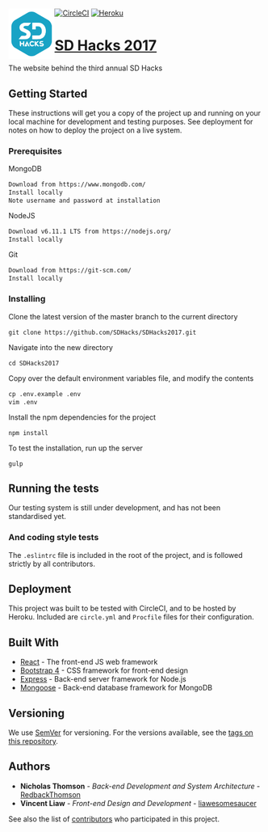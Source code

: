# <img src="static/assets/img/logo.png" height="100" style="float:left;">
[![CircleCI](https://circleci.com/gh/SDHacks/SDHacks2017.svg?style=svg)](https://circleci.com/gh/SDHacks/SDHacks2017) [![Heroku](http://heroku-badge.herokuapp.com/?app=sdhacks2017-prod&style=flat)](https://www.sdhacks.io/)

# [SD Hacks 2017](https://www.sdhacks.io/) 

The website behind the third annual SD Hacks

## Getting Started

These instructions will get you a copy of the project up and running on your local machine for development and testing purposes. See deployment for notes on how to deploy the project on a live system.

### Prerequisites

MongoDB
```
Download from https://www.mongodb.com/
Install locally
Note username and password at installation
```

NodeJS
```
Download v6.11.1 LTS from https://nodejs.org/
Install locally
```

Git
```
Download from https://git-scm.com/
Install locally
```

### Installing

Clone the latest version of the master branch to the current directory

```
git clone https://github.com/SDHacks/SDHacks2017.git
```

Navigate into the new directory
```
cd SDHacks2017
```

Copy over the default environment variables file, and modify the contents
```
cp .env.example .env
vim .env
```

Install the npm dependencies for the project
```
npm install
```

To test the installation, run up the server
```
gulp
```

## Running the tests

Our testing system is still under development, and has not been standardised yet.

### And coding style tests

The ```.eslintrc``` file is included in the root of the project, and is followed strictly by all contributors.

## Deployment

This project was built to be tested with CircleCI, and to be hosted by Heroku.
Included are ```circle.yml``` and ```Procfile``` files for their configuration.

## Built With

* [React](https://facebook.github.io/react/) - The front-end JS web framework
* [Bootstrap 4](https://v4-alpha.getbootstrap.com/) - CSS framework for front-end design
* [Express](http://expressjs.com/) - Back-end server framework for Node.js
* [Mongoose](http://mongoosejs.com/) - Back-end database framework for MongoDB

## Versioning

We use [SemVer](http://semver.org/) for versioning. For the versions available, see the [tags on this repository](https://github.com/SDHacks/SDHacks2017/tags). 

## Authors

* **Nicholas Thomson** - *Back-end Development and System Architecture* - [RedbackThomson](https://rdbk.tv/)
* **Vincent Liaw** - *Front-end Design and Development* - [liawesomesaucer](https://github.com/liawesomesaucer)

See also the list of [contributors](https://github.com/SDHacks/SDHacks2017/contributors) who participated in this project.
